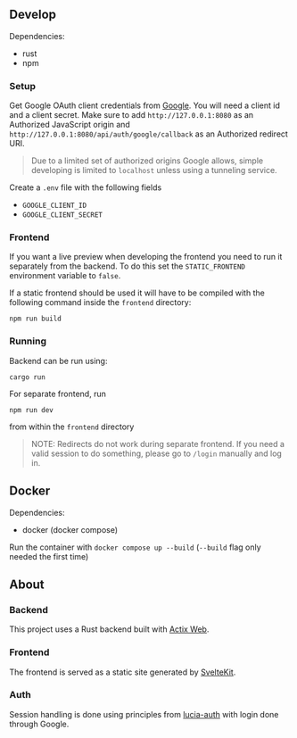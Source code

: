 ## Develop
Dependencies:
- rust
- npm


### Setup
Get Google OAuth client credentials from [Google](https://console.developers.google.com/). You will need a client id and a client secret.
Make sure to add `http://127.0.0.1:8080` as an Authorized JavaScript origin and `http://127.0.0.1:8080/api/auth/google/callback`
as an Authorized redirect URI.

> Due to a limited set of authorized origins Google allows, simple developing is limited to `localhost` 
unless using a tunneling service.

Create a `.env` file with the following fields
- `GOOGLE_CLIENT_ID`
- `GOOGLE_CLIENT_SECRET`

### Frontend
If you want a live preview when developing the frontend you need to run it separately from the backend. To do this
set the `STATIC_FRONTEND` environment variable to `false`.

If a static frontend should be used it will have to be compiled with the following command inside the `frontend` directory:

```npm run build```

### Running
Backend can be run using:

```cargo run```

For separate frontend, run

```npm run dev```

from within the `frontend` directory

> NOTE: Redirects do not work during separate frontend. If you need a valid session to do something, please go to `/login` manually and log in.

## Docker
Dependencies:
- docker (docker compose)

Run the container with `docker compose up --build` (`--build` flag only needed the first time)

## About

### Backend
This project uses a Rust backend built with [Actix Web](https://actix.rs).

### Frontend
The frontend is served as a static site generated by [SvelteKit](https://svelte.dev).

### Auth
Session handling is done using principles from [lucia-auth](https://lucia-auth.com) with login done through Google.
